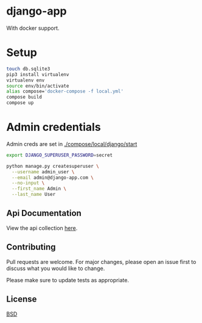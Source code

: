 # django-app

With docker support.

# Setup

```bash
touch db.sqlite3
pip3 install virtualenv
virtualenv env
source env/bin/activate
alias compose='docker-compose -f local.yml'
compose build
compose up
```

# Admin credentials

Admin creds are set in [./compose/local/django/start](https://raw.githubusercontent.com/kkamara/django-app/develop/compose/local/django/start)

```bash
export DJANGO_SUPERUSER_PASSWORD=secret

python manage.py createsuperuser \
  --username admin_user \
  --email admin@django-app.com \
  --no-input \
  --first_name Admin \
  --last_name User
```

## Api Documentation

View the api collection [here](https://documenter.getpostman.com/view/17125932/UVyn1ycU).

## Contributing
Pull requests are welcome. For major changes, please open an issue first to discuss what you would like to change.

Please make sure to update tests as appropriate.

## License
[BSD](https://opensource.org/licenses/BSD-3-Clause)
